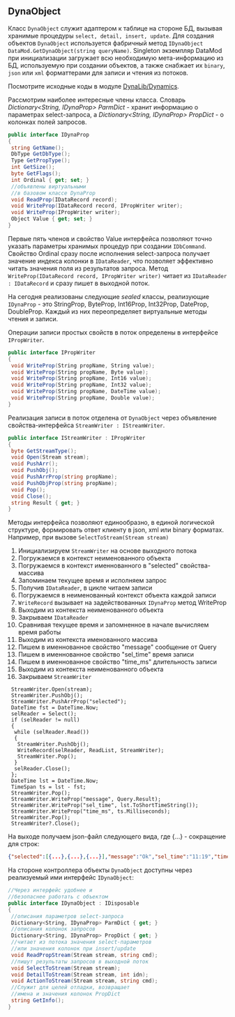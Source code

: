 ## DynaObject

Класс `DynaObject` служит адаптером к таблице на стороне БД, вызывая хранимые процедуры `select, detail, insert, update`. Для создания объектов `DynaObject` используется фабричный метод `IDynaObject DataMod.GetDynaObject(string queryName)`. Singleton экземпляр DataMod при инициализации загружает всю необходимую мета-информацию из БД, используемую при создании объектов, а также снабжает их `binary`, `json` или `xml` форматтерами для записи и чтения из потоков.

Посмотрите исходные коды в модуле [DynaLib/Dynamics](https://github.com/Kobdik/DynaRepo/blob/master/DynaLib/Dynamics.cs).

Рассмотрим наиболее интересные члены класса. Словарь *Dictionary<String, IDynaProp> ParmDict* - хранит информацию о параметрах  select-запроса, а *Dictionary<String, IDynaProp> PropDict* - о колонках полей запросов. 
```csharp
public interface IDynaProp
{
 string GetName();
 DbType GetDbType();
 Type GetPropType();
 int GetSize();
 byte GetFlags();
 int Ordinal { get; set; }
 //объявлены виртуальными
 //в базовом классе DynaProp
 void ReadProp(IDataRecord record);
 void WriteProp(IDataRecord record, IPropWriter writer);
 void WriteProp(IPropWriter writer);
 Object Value { get; set; }
}
```
Первые пять членов и свойство Value интерфейса позволяют точно указать параметры хранимых процедур при создании `IDbCommand`. Свойство Ordinal сразу после исполнения select-запроса получает значение индекса колонки в `IDataReader`, что позволяет эффективно читать значения поля из результатов запроса. Метод `WriteProp(IDataRecord record, IPropWriter writer)` читает из `IDataReader : IDataRecord` и сразу пишет в выходной поток.

На сегодня реализованы следующие *sealed* классы, реализующие `IDynaProp` - это StringProp, ByteProp, Int16Prop, Int32Prop, DateProp, DoubleProp. Каждый из них переопределяет виртуальные методы чтения и записи.

Операции записи простых свойств в поток определены в интерфейсе `IPropWriter`.
```csharp
public interface IPropWriter
{
 void WriteProp(String propName, String value);
 void WriteProp(String propName, Byte value);
 void WriteProp(String propName, Int16 value);
 void WriteProp(String propName, Int32 value);
 void WriteProp(String propName, DateTime value);
 void WriteProp(String propName, Double value);
}
```
Реализация записи в поток отделена от `DynaObject` через объявление свойства-интерфейса `StreamWriter : IStreamWriter`.
```csharp
public interface IStreamWriter : IPropWriter
{
 byte GetStreamType();
 void Open(Stream stream);
 void PushArr();
 void PushObj();
 void PushArrProp(string propName);
 void PushObjProp(string propName);
 void Pop();
 void Close();
 string Result { get; }
}
```
Методы интерфейса позволяют единообразно, в единой логической структуре, формировать ответ клиенту в json, xml или binary форматах. Например, при вызове `SelectToStream(Stream stream)` 
1. Инициализируем `StreamWriter` на основе выходного потока
2. Погружаемся в контекст неименованного объекта
3. Погружаемся в контекст именнованного в "selected" свойства-массива
4. Запоминаем текущее время и исполняем запрос
5. Получив `IDataReader`, в цикле читаем записи
6. Погружаемся в неименованный контекст объекта каждой записи
7. `WriteRecord` вызывает на задействованных `IDynaProp` метод WriteProp
8. Выходим из контекста неименованного объекта
9. Закрываем `IDataReader`
10. Сравнивая текущее время и запомненное в начале вычисляем время работы
11. Выходим из контекста именованного массива
12. Пишем в именнованное свойство "message" сообщение от Query
13. Пишем в именнованное свойство "sel_time" время записи
14. Пишем в именнованное свойство "time_ms" длительность записи
15. Выходим из контекста неименованного объекта
16. Закрываем `StreamWriter`
```
 StreamWriter.Open(stream);
 StreamWriter.PushObj();
 StreamWriter.PushArrProp("selected");
 DateTime fst = DateTime.Now;
 selReader = Select();
 if (selReader != null)
 {
  while (selReader.Read())
  {
   StreamWriter.PushObj();
   WriteRecord(selReader, ReadList, StreamWriter);
   StreamWriter.Pop();
  }
  selReader.Close();
 };
 DateTime lst = DateTime.Now;
 TimeSpan ts = lst - fst;
 StreamWriter.Pop();
 StreamWriter.WriteProp("message", Query.Result);
 StreamWriter.WriteProp("sel_time", lst.ToShortTimeString());
 StreamWriter.WriteProp("time_ms", ts.Milliseconds);
 StreamWriter.Pop();
 StreamWriter?.Close();
```
На выходе получаем json-файл следующего вида, где {...} - сокращение для строк:
```json
{"selected":[{...},{...},{...}],"message":"Ok","sel_time":"11:19","time_ms":15}
```


На стороне контроллера объекты `DynaObject` доступны через реализуемый ими интерфейс `IDynaObject`: 
```csharp
//Через интерфейс удобнее и 
//безопаснее работать с объектом
public interface IDynaObject : IDisposable
{
 //описания параметров select-запроса
 Dictionary<String, IDynaProp> ParmDict { get; }
 //описания колонок запросов
 Dictionary<String, IDynaProp> PropDict { get; }
 //читает из потока значения select-параметров 
 //или значения колонок при insert/update
 void ReadPropStream(Stream stream, string cmd);
 //пишут результаты запросов в выходной поток
 void SelectToStream(Stream stream);
 void DetailToStream(Stream stream, int idn);
 void ActionToStream(Stream stream, string cmd);
 //Служит для целей отладки, возвращает
 //имена и значения колонок PropDict
 string GetInfo();
}
```
